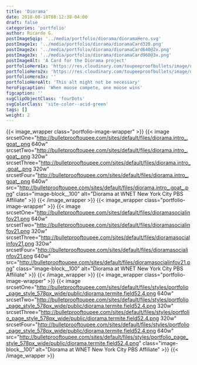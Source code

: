 ```yaml
---
title: 'Diorama'
date: 2018-08-18T08:12:38-04:00
draft: false
categories: 'portfolio'
author: Ricardo G.
postImageSqip: '../media/portfolio/diorama/dioramaHero.svg'
postImage1x: '../media/portfolio/diorama/dioramaCard320.png'
postImage2x: '../media/portfolio/diorama/dioramaCard640@2x.png'
postImage3x: '../media/portfolio/diorama/dioramaCard960@3x.png'
postImageAlt: 'A Card for the Diorama project'
portfolioHero1x: 'https://res.cloudinary.com/toupeeproofbullets/image/upload/t_portfolio_hero_16_9/v1549730263/diorama/diorama.launch.screen.png'
portfolioHero2x: 'https://res.cloudinary.com/toupeeproofbullets/image/upload/t_portfolio_hero_2x/v1549730263/diorama/diorama.launch.screen.png'
portfolioHero3x: ''
portfolioHeroAlt: 'This alt might not be necessary'
heroFigcaption: 'When moose compete, one moose wins'
figcaption: ''
svgClipObjectClass: 'fourDots'
svgColorClass: 'site-color--acid-green'
tags: []
weight: 2
---
```


{{< image_wrapper class="portfolio-image-wrapper" >}}
{{< image srcsetOne="http://bulletprooftoupee.com/sites/default/files/diorama.intro_.goat_.png 640w" srcsetTwo="http://bulletprooftoupee.com/sites/default/files/diorama.intro_.goat_.png 320w" srcsetThree="http://bulletprooftoupee.com/sites/default/files/diorama.intro_.goat_.png 320w" srcsetFour="http://bulletprooftoupee.com/sites/default/files/diorama.intro_.goat_.png 640w" src="http://bulletprooftoupee.com/sites/default/files/diorama.intro_.goat_.png" class="image-block__100" alt="Diorama at WNET New York City PBS Affiliate" >}}
{{< /image_wrapper >}}
{{< image_wrapper class="portfolio-image-wrapper" >}}
{{< image srcsetOne="http://bulletprooftoupee.com/sites/default/files/dioramasocialinfov21.png 640w" srcsetTwo="http://bulletprooftoupee.com/sites/default/files/dioramasocialinfov21.png 320w" srcsetThree="http://bulletprooftoupee.com/sites/default/files/dioramasocialinfov21.png 320w" srcsetFour="http://bulletprooftoupee.com/sites/default/files/dioramasocialinfov21.png 640w" src="http://bulletprooftoupee.com/sites/default/files/dioramasocialinfov21.png" class="image-block__100" alt="Diorama at WNET New York City PBS Affiliate" >}}
{{< /image_wrapper >}}
{{< image_wrapper class="portfolio-image-wrapper" >}}
{{< image srcsetOne="http://bulletprooftoupee.com/sites/default/files/styles/portfolio_page_style_578px_wide/public/diorama.termite.field52.4.png 640w" srcsetTwo="http://bulletprooftoupee.com/sites/default/files/styles/portfolio_page_style_578px_wide/public/diorama.termite.field52.4.png 320w" srcsetThree="http://bulletprooftoupee.com/sites/default/files/styles/portfolio_page_style_578px_wide/public/diorama.termite.field52.4.png 320w" srcsetFour="http://bulletprooftoupee.com/sites/default/files/styles/portfolio_page_style_578px_wide/public/diorama.termite.field52.4.png 640w" src="http://bulletprooftoupee.com/sites/default/files/styles/portfolio_page_style_578px_wide/public/diorama.termite.field52.4.png" class="image-block__100" alt="Diorama at WNET New York City PBS Affiliate" >}}
{{< /image_wrapper >}}
